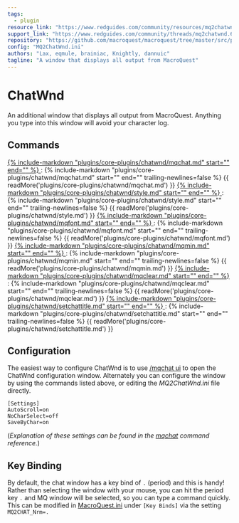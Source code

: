 ```yaml
---
tags:
  - plugin
resource_link: "https://www.redguides.com/community/resources/mq2chatwnd.110/"
support_link: "https://www.redguides.com/community/threads/mq2chatwnd.66815/"
repository: "https://github.com/macroquest/macroquest/tree/master/src/plugins/chatwnd"
config: "MQ2ChatWnd.ini"
authors: "Lax, eqmule, brainiac, Knightly, dannuic"
tagline: "A window that displays all output from MacroQuest"
---
```

# ChatWnd
<!--desc-start-->
An additional window that displays all output from MacroQuest. Anything you type into this window will avoid your character log.
<!--desc-end-->

## Commands

<a href="mqchat/">
{% 
  include-markdown "plugins/core-plugins/chatwnd/mqchat.md" 
  start="<!--cmd-syntax-start-->" 
  end="<!--cmd-syntax-end-->" 
%}
</a>
:    {% include-markdown "plugins/core-plugins/chatwnd/mqchat.md"
        start="<!--cmd-desc-start-->" 
        end="<!--cmd-desc-end-->" 
        trailing-newlines=false 
     %} {{ readMore('plugins/core-plugins/chatwnd/mqchat.md') }}

<a href="style/">
{% 
  include-markdown "plugins/core-plugins/chatwnd/style.md" 
  start="<!--cmd-syntax-start-->" 
  end="<!--cmd-syntax-end-->" 
%}
</a>
:    {% include-markdown "plugins/core-plugins/chatwnd/style.md"
        start="<!--cmd-desc-start-->" 
        end="<!--cmd-desc-end-->" 
        trailing-newlines=false 
     %} {{ readMore('plugins/core-plugins/chatwnd/style.md') }}

<a href="mqfont/">
{% 
  include-markdown "plugins/core-plugins/chatwnd/mqfont.md" 
  start="<!--cmd-syntax-start-->" 
  end="<!--cmd-syntax-end-->" 
%}
</a>
:    {% include-markdown "plugins/core-plugins/chatwnd/mqfont.md"
        start="<!--cmd-desc-start-->" 
        end="<!--cmd-desc-end-->" 
        trailing-newlines=false 
     %} {{ readMore('plugins/core-plugins/chatwnd/mqfont.md') }}

<a href="mqmin/">
{% 
  include-markdown "plugins/core-plugins/chatwnd/mqmin.md" 
  start="<!--cmd-syntax-start-->" 
  end="<!--cmd-syntax-end-->" 
%}
</a>
:    {% include-markdown "plugins/core-plugins/chatwnd/mqmin.md"
        start="<!--cmd-desc-start-->" 
        end="<!--cmd-desc-end-->" 
        trailing-newlines=false 
     %} {{ readMore('plugins/core-plugins/chatwnd/mqmin.md') }}

<a href="mqclear/">
{% 
  include-markdown "plugins/core-plugins/chatwnd/mqclear.md" 
  start="<!--cmd-syntax-start-->" 
  end="<!--cmd-syntax-end-->" 
%}
</a>
:    {% include-markdown "plugins/core-plugins/chatwnd/mqclear.md"
        start="<!--cmd-desc-start-->" 
        end="<!--cmd-desc-end-->" 
        trailing-newlines=false 
     %} {{ readMore('plugins/core-plugins/chatwnd/mqclear.md') }}

<a href="setchattitle/">
{% 
  include-markdown "plugins/core-plugins/chatwnd/setchattitle.md" 
  start="<!--cmd-syntax-start-->" 
  end="<!--cmd-syntax-end-->" 
%}
</a>
:    {% include-markdown "plugins/core-plugins/chatwnd/setchattitle.md"
        start="<!--cmd-desc-start-->" 
        end="<!--cmd-desc-end-->" 
        trailing-newlines=false 
     %} {{ readMore('plugins/core-plugins/chatwnd/setchattitle.md') }}

## Configuration

The easiest way to configure ChatWnd is to use [/mqchat ui](mqchat.md) to open the ChatWnd configuration window. Alternately you can configure the window by using the commands listed above, or editing the _MQ2ChatWnd.ini_ file directly.

```text
[Settings]
AutoScroll=on
NoCharSelect=off
SaveByChar=on
```

(*Explanation of these settings can be found in the [mqchat](mqchat.md) command reference.*)

## Key Binding

By default, the chat window has a key bind of `.` (period) and this is handy! Rather than selecting the window with your mouse, you can hit the period key `.` and MQ window will be selected, so you can type a command quickly. This can be modified in [MacroQuest.ini](../../../main/macroquest.ini.md) under `[Key Binds]` via the setting `MQ2CHAT_Nrm=.`
